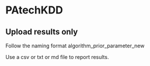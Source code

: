 # PAtechKDD

## Upload results only 

Follow the naming format algorithm_prior_parameter_new

Use a csv or txt or md file to report results.
